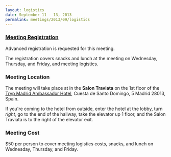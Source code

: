 ```yaml
---
layout: logistics
date: September 11 - 13, 2013
permalink: meetings/2013/09/logistics
---
```


### [Meeting Registration](http://a3.acteva.com/orderbooking/loadEventRegistration.action?skuId=36F2C427013FF385FCE45D4C71F33CD1&catalogId=3211253B0137E2C644DE533C01C33EDA&catalogGoWord=mellanox&emailAttendeeId=)

Advanced registration is requested for this meeting.

The registration covers snacks and lunch at the meeting on Wednesday, Thursday, and Friday, and meeting logistics.

### Meeting Location

The meeting will take place at in the **Salon Traviata** on the 1st floor of the [Tryp Madrid Ambassador Hotel](http://www.melia.com/hotels/spain/madrid/tryp-madrid-ambassador-hotel/index.html), Cuesta de Santo Domingo, 5 Madrid 28013, Spain.

If you're coming to the hotel from outside, enter the hotel at the lobby, turn _right_, go to the end of the hallway, take the elevator up 1 floor, and the Salon Traviata is to the right of the elevator exit.

### Meeting Cost

$50 per person to cover meeting logistics costs, snacks, and lunch on Wednesday, Thursday, and Friday.